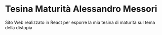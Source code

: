 # Tesina Maturità Alessandro Messori

Sito Web realizzato in React per esporre la mia tesina di maturità sul tema della distopia
